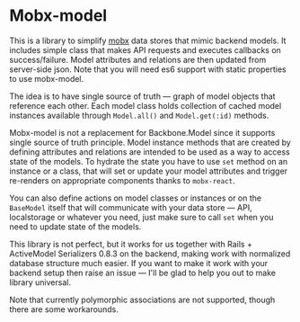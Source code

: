 # Mobx-model

This is a library to simplify [mobx](https://github.com/mobxjs/mobx) data stores that mimic backend models. It includes simple class that makes API requests and executes callbacks on success/failure. Model attributes and relations are then updated from server-side json. Note that you will need es6 support with static properties to use mobx-model.

The idea is to have single source of truth — graph of model objects that reference each other. Each model class holds collection of cached model instances available through `Model.all()` and `Model.get(:id)` methods. 

Mobx-model is not a replacement for Backbone.Model since it supports single source of truth principle. Model instance methods that are created by defining attributes and relations are intended to be used as a way to access state of the models. To hydrate the state you have to use `set` method on an instance or a class, that will set or update your model attributes and trigger re-renders on appropriate components thanks to `mobx-react`. 

You can also define actions on model classes or instances or on the `BaseModel` itself that will communicate with your data store — API, localstorage or whatever you need, just make sure to call `set` when you need to update state of the models.

This library is not perfect, but it works for us together with Rails + ActiveModel Serializers 0.8.3 on the backend, making work with normalized database structure much easier.  If you want to make it work with your backend setup then raise an issue — I'll be glad to help you out to make library universal.

Note that currently polymorphic associations are not supported, though there are some workarounds.